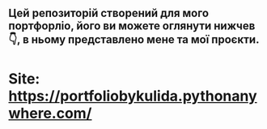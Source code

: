 ## Цей репозиторій створений для мого портфорліо, його ви можете оглянути нижчев👇, в ньому представлено мене та мої проєкти.
# Site: https://portfoliobykulida.pythonanywhere.com/
